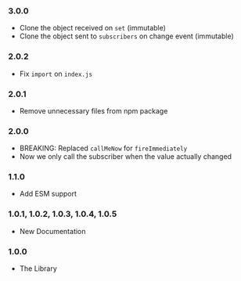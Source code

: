 ### 3.0.0

- Clone the object received on `set` (immutable)
- Clone the object sent to `subscribers` on change event (immutable)

### 2.0.2

- Fix `import` on `index.js`

### 2.0.1

- Remove unnecessary files from npm package

### 2.0.0

- BREAKING: Replaced `callMeNow` for `fireImmediately`
- Now we only call the subscriber when the value actually changed

### 1.1.0

- Add ESM support

### 1.0.1, 1.0.2, 1.0.3, 1.0.4, 1.0.5

- New Documentation

### 1.0.0

- The Library
